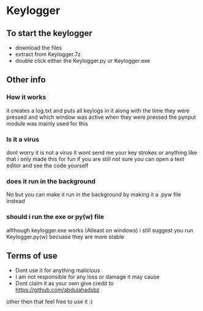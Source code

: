 # Keylogger  

## To start the keylogger  
- download the files  
- extract from Keylogger.7z
- double click either the Keylogger.py or Keylogger.exe  

## Other info  

### How it works
it creates a log.txt and puts all keylogs in it along with the time they were pressed and which window was active when they were pressed the pynput module was mainly used for this

### Is it a virus
dont worry it is not a virus it wont send me your key strokes or anything like that i only made this for fun if you are still not sure you can open a text editor and see the code yourself

### does it run in the background
No but you can make it run in the background by making it a .pyw file instead

### should i run the exe or py(w) file
allthough keylogger.exe works (Atleast on windows) i still suggest you run Keylogger.py(w) becuase they are more stable


## Terms of use
- Dont use it for anything malicious  
- I am not responsible for any loss or damage it may cause
- Dont claim it as your own give credit to https://github.com/abdulahadsbz

other then that feel free to use it :)
